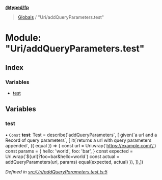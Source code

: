 **[@typed/fp](../README.md)**

> [Globals](../globals.md) / "Uri/addQueryParameters.test"

# Module: "Uri/addQueryParameters.test"

## Index

### Variables

* [test](_uri_addqueryparameters_test_.md#test)

## Variables

### test

• `Const` **test**: Test = describe(\`addQueryParameters\`, [ given(\`a url and a Record of query parameters\`, [ it(\`returns a url with query parameters appended\`, ({ equal }) => { const url = Uri.wrap(\`https://example.com/\`) const params = { hello: 'world', foo: 'bar', } const expected = Uri.wrap(\`${url}?foo=bar&hello=world\`) const actual = addQueryParameters(url, params) equal(expected, actual) }), ]),])

*Defined in [src/Uri/addQueryParameters.test.ts:5](https://github.com/TylorS/typed-fp/blob/8639976/src/Uri/addQueryParameters.test.ts#L5)*
